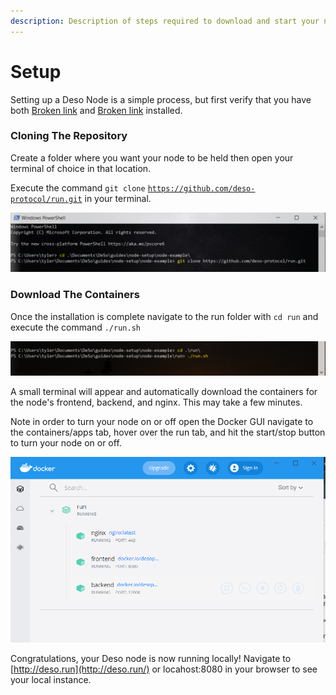```yaml
---
description: Description of steps required to download and start your node
---
```


# Setup

Setting up a Deso Node is a simple process, but first verify that you have both [Broken link](broken-reference "mention") and [Broken link](broken-reference "mention") installed.

### Cloning The Repository&#x20;

Create a folder where you want your node to be held then open your terminal of choice in that location.

Execute the command `git clone` [`https://github.com/deso-protocol/run.git`](https://github.com/deso-protocol/run.git) in your terminal.

![](<../../.gitbook/assets/git clone updated.PNG>)

### Download The Containers

Once the installation is complete navigate to the run folder with `cd run` and execute the command `./run.sh`&#x20;

![](../../.gitbook/assets/run-sh-1.PNG)

A small terminal will appear and automatically download the containers for the node's frontend, backend, and nginx. This may take a few minutes.

Note in order to turn your node on or off open the Docker GUI navigate to the containers/apps tab, hover over the run tab, and hit the start/stop button to turn your node on or off.

![](../../.gitbook/assets/docker-toggle-container.PNG)

Congratulations, your Deso node is now running locally! Navigate to [http://deso.run](http://deso.run/) or locahost:8080 in your browser to see your local instance.&#x20;
